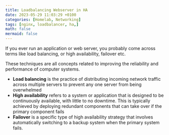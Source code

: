 ```yaml
---
title: Loadbalancing Webserver in HA
date: 2023-05-29 11:03:29 +0100
categories: [Homelab, Networking]
tags: [nginx, loadbalancer, ha,]
math: false
mermaid: false
---
```




If you ever run an application or web server, you probably come across terms like load balancing, or high availability, failover etc.

These techniques are all concepts related to improving the reliability and performance of computer systems.

- **Load balancing** is the practice of distributing incoming network traffic across multiple servers to prevent any one server from being overwhelmed
- **High availability** refers to a system or application that is designed to be continuously available, with little to no downtime. This is typically achieved by deploying redundant components that can take over if the primary component fails
- **Failover** is a specific type of high availability strategy that involves automatically switching to a backup system when the primary system fails.

